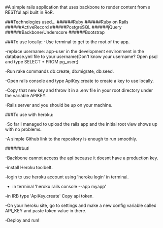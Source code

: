 

#A simple rails application that uses backbone to render content from a RESTful api built in RoR.

###Technologies used...
######Ruby
######Ruby on Rails
######ActiveRecord
######PostgreSQL
######jQuery
######Backbone/Underscore
######Bootstrap


###To use locally:
-Use terminal to get to the root of the app.

-replace username: app-user in the development environment in the database.yml file to your username(Don't know your username? Open psql and type SELECT * FROM pg_user;)

-Run rake commands db:create, db:migrate, db:seed.

-Open rails console and type ApiKey.create to create a key to use locally.

-Copy that new key and throw it in a .env file in your root directory under the variable APIKEY.

-Rails server and you should be up on your machine.

###To use with heroku:

-So far I managed to upload the rails app and the initial root view shows up with no problems.

-A simple Github link to the repository is enough to run smoothly.

######but!

-Backbone cannot access the api because it doesnt have a production key.

-install Heroku toolbelt.

-login to use heroku account using 'heroku login' in terminal.

- in terminal 'heroku rails console --app myapp'

-in IRB type 'ApiKey.create' Copy api token.

-On your heroku site, go to settings and make a new config variable called API_KEY and paste token value in there.

-Deploy and run!
